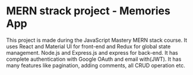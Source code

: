 # MERN strack project - Memories App

This project is made during the JavaScript Mastery MERN stack course. It uses React and Material UI for front-end and Redux for global state management. Node.js and Express.js and express for back-end.
It has complete authentication with Google OAuth and email with(JWT). It has many features like pagination, adding comments, all CRUD operation etc. 
